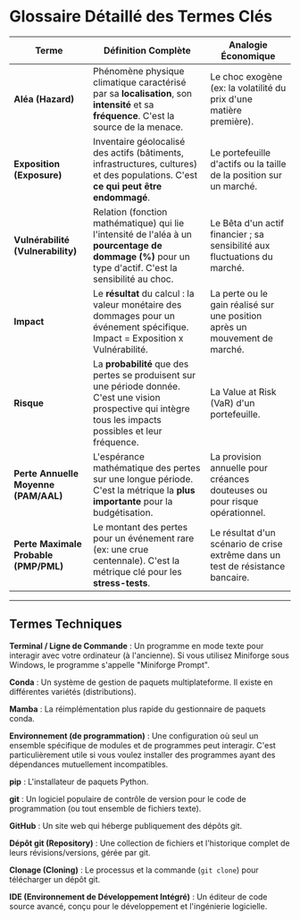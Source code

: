 # **Glossaire Détaillé des Termes Clés**

| **Terme**                             | **Définition Complète**                                                                                                                                        | **Analogie Économique**                                                         |
| ------------------------------------- | -------------------------------------------------------------------------------------------------------------------------------------------------------------- | ------------------------------------------------------------------------------- |
| **Aléa (Hazard)**                     | Phénomène physique climatique caractérisé par sa **localisation**, son **intensité** et sa **fréquence**. C'est la source de la menace.                        | Le choc exogène (ex: la volatilité du prix d'une matière première).             |
| **Exposition (Exposure)**             | Inventaire géolocalisé des actifs (bâtiments, infrastructures, cultures) et des populations. C'est **ce qui peut être endommagé**.                             | Le portefeuille d'actifs ou la taille de la position sur un marché.             |
| **Vulnérabilité (Vulnerability)**     | Relation (fonction mathématique) qui lie l'intensité de l'aléa à un **pourcentage de dommage (%)** pour un type d'actif. C'est la sensibilité au choc.         | Le Bêta d'un actif financier ; sa sensibilité aux fluctuations du marché.       |
| **Impact**                            | Le **résultat** du calcul : la valeur monétaire des dommages pour un événement spécifique. Impact = Exposition x Vulnérabilité.                                | La perte ou le gain réalisé sur une position après un mouvement de marché.      |
| **Risque**                            | La **probabilité** que des pertes se produisent sur une période donnée. C'est une vision prospective qui intègre tous les impacts possibles et leur fréquence. | La Value at Risk (VaR) d'un portefeuille.                                       |
| **Perte Annuelle Moyenne (PAM/AAL)**  | L'espérance mathématique des pertes sur une longue période. C'est la métrique la **plus importante** pour la budgétisation.                                    | La provision annuelle pour créances douteuses ou pour risque opérationnel.      |
| **Perte Maximale Probable (PMP/PML)** | Le montant des pertes pour un événement rare (ex: une crue centennale). C'est la métrique clé pour les **stress-tests**.                                       | Le résultat d'un scénario de crise extrême dans un test de résistance bancaire. |

---

## **Termes Techniques**

**Terminal / Ligne de Commande** : Un programme en mode texte pour interagir avec votre ordinateur (à l'ancienne). Si vous utilisez Miniforge sous Windows, le programme s'appelle "Miniforge Prompt".

**Conda** : Un système de gestion de paquets multiplateforme. Il existe en différentes variétés (distributions).

**Mamba** : La réimplémentation plus rapide du gestionnaire de paquets conda.

**Environnement (de programmation)** : Une configuration où seul un ensemble spécifique de modules et de programmes peut interagir. C'est particulièrement utile si vous voulez installer des programmes ayant des dépendances mutuellement incompatibles.

**pip** : L'installateur de paquets Python.

**git** : Un logiciel populaire de contrôle de version pour le code de programmation (ou tout ensemble de fichiers texte).

**GitHub** : Un site web qui héberge publiquement des dépôts git.

**Dépôt git (Repository)** : Une collection de fichiers et l'historique complet de leurs révisions/versions, gérée par git.

**Clonage (Cloning)** : Le processus et la commande (`git clone`) pour télécharger un dépôt git.

**IDE (Environnement de Développement Intégré)** : Un éditeur de code source avancé, conçu pour le développement et l'ingénierie logicielle.
